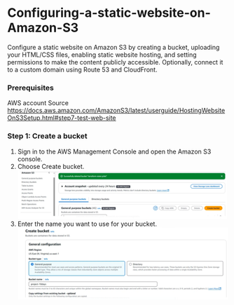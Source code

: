 # Configuring-a-static-website-on-Amazon-S3
Configure a static website on Amazon S3 by creating a bucket, uploading your HTML/CSS files, enabling static website hosting, and setting permissions to make the content publicly accessible. Optionally, connect it to a custom domain using Route 53 and CloudFront.

### **Prerequisites**
AWS account
Source
https://docs.aws.amazon.com/AmazonS3/latest/userguide/HostingWebsiteOnS3Setup.html#step7-test-web-site

### **Step 1: Create a bucket**
1. Sign in to the AWS Management Console and open the Amazon S3 console.
2. Choose Create bucket.
![alt text](image1.PNG)
3. Enter the name you want to use for your bucket.
![alt text](image2.PNG)


